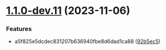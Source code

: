 # [1.1.0-dev.11](https://github.com/pagopa/atm-layer/compare/v1.1.0-dev.10...v1.1.0-dev.11) (2023-11-06)


### Features

* a5f825e5dcdec831207b636940fbe8d6dad1ca88 ([92b5ec5](https://github.com/pagopa/atm-layer/commit/92b5ec59daad570e85349bdfc9c8231f54535ba3))
